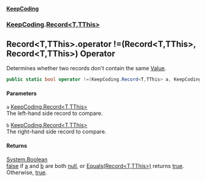#### [KeepCoding](index.md 'index')
### [KeepCoding](KeepCoding.md 'KeepCoding').[Record&lt;T,TThis&gt;](Record.T.TThis..md 'KeepCoding.Record&lt;T,TThis&gt;')
## Record&lt;T,TThis&gt;.operator !=(Record&lt;T,TThis&gt;, Record&lt;T,TThis&gt;) Operator
Determines whether two records don't contain the same [Value](Record.T.TThis..Value.md 'KeepCoding.Record&lt;T,TThis&gt;.Value').  
```csharp
public static bool operator !=(KeepCoding.Record<T,TThis> a, KeepCoding.Record<T,TThis> b);
```
#### Parameters
<a name='KeepCoding.Record.T.TThis..op_Inequality(KeepCoding.Record.T.TThis..KeepCoding.Record.T.TThis.).a'></a>
`a` [KeepCoding.Record&lt;](Record.T.TThis..md 'KeepCoding.Record&lt;T,TThis&gt;')[T](Record.T.TThis..md#KeepCoding.Record.T.TThis..T 'KeepCoding.Record&lt;T,TThis&gt;.T')[,](Record.T.TThis..md 'KeepCoding.Record&lt;T,TThis&gt;')[TThis](Record.T.TThis..md#KeepCoding.Record.T.TThis..TThis 'KeepCoding.Record&lt;T,TThis&gt;.TThis')[&gt;](Record.T.TThis..md 'KeepCoding.Record&lt;T,TThis&gt;')  
The left-hand side record to compare.
  
<a name='KeepCoding.Record.T.TThis..op_Inequality(KeepCoding.Record.T.TThis..KeepCoding.Record.T.TThis.).b'></a>
`b` [KeepCoding.Record&lt;](Record.T.TThis..md 'KeepCoding.Record&lt;T,TThis&gt;')[T](Record.T.TThis..md#KeepCoding.Record.T.TThis..T 'KeepCoding.Record&lt;T,TThis&gt;.T')[,](Record.T.TThis..md 'KeepCoding.Record&lt;T,TThis&gt;')[TThis](Record.T.TThis..md#KeepCoding.Record.T.TThis..TThis 'KeepCoding.Record&lt;T,TThis&gt;.TThis')[&gt;](Record.T.TThis..md 'KeepCoding.Record&lt;T,TThis&gt;')  
The right-hand side record to compare.
  
#### Returns
[System.Boolean](https://docs.microsoft.com/en-us/dotnet/api/System.Boolean 'System.Boolean')  
[false](https://docs.microsoft.com/en-us/dotnet/csharp/language-reference/builtin-types/bool 'https://docs.microsoft.com/en-us/dotnet/csharp/language-reference/builtin-types/bool') if [a](Record.T.TThis..op_Inequality.T6EgUuBb7UiEatjKaCv91A.md#KeepCoding.Record.T.TThis..op_Inequality(KeepCoding.Record.T.TThis..KeepCoding.Record.T.TThis.).a 'KeepCoding.Record&lt;T,TThis&gt;.op_Inequality(KeepCoding.Record&lt;T,TThis&gt;, KeepCoding.Record&lt;T,TThis&gt;).a') and [b](Record.T.TThis..op_Inequality.T6EgUuBb7UiEatjKaCv91A.md#KeepCoding.Record.T.TThis..op_Inequality(KeepCoding.Record.T.TThis..KeepCoding.Record.T.TThis.).b 'KeepCoding.Record&lt;T,TThis&gt;.op_Inequality(KeepCoding.Record&lt;T,TThis&gt;, KeepCoding.Record&lt;T,TThis&gt;).b') are both [null](https://docs.microsoft.com/en-us/dotnet/csharp/language-reference/keywords/null 'https://docs.microsoft.com/en-us/dotnet/csharp/language-reference/keywords/null'), or [Equals(Record&lt;T,TThis&gt;)](Record.T.TThis..Equals.AnfUWkHd.kp8tJsvRBxRgQ.md 'KeepCoding.Record&lt;T,TThis&gt;.Equals(KeepCoding.Record&lt;T,TThis&gt;)') returns [true](https://docs.microsoft.com/en-us/dotnet/csharp/language-reference/builtin-types/bool 'https://docs.microsoft.com/en-us/dotnet/csharp/language-reference/builtin-types/bool'). Otherwise, [true](https://docs.microsoft.com/en-us/dotnet/csharp/language-reference/builtin-types/bool 'https://docs.microsoft.com/en-us/dotnet/csharp/language-reference/builtin-types/bool').
